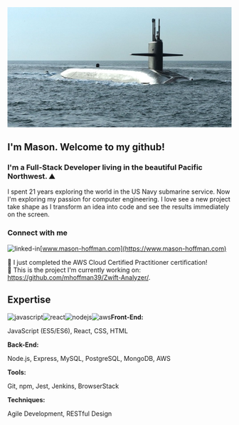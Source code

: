 ![Sub picture](https://github.com/mhoffman39/mhoffman39/blob/main/140628-N-QO773-025-slider.jpeg)


## I'm Mason. Welcome to my github!

### I'm a Full-Stack Developer living in the beautiful Pacific Northwest. ⛰

I spent 21 years exploring the world in the US Navy submarine service. Now I'm exploring my passion for computer engineering. I love see a new project take shape as I transform an idea into code and see the results immediately on the screen.  

### Connect with me
[www.mason-hoffman.com](https://www.mason-hoffman.com) [<img align="left" alt="linked-in" src="https://img.shields.io/badge/linkedin-%230077B5.svg?&style=for-the-badge&logo=linkedin&logoColor=white" />](https://www.linkedin.com/in/mason-hoffman)


🎉 I just completed the AWS Cloud Certified Practitioner certification!  
🔭 This is the project I'm currently working on: https://github.com/mhoffman39/Zwift-Analyzer/. 
<!-- 🌱 I’m currently learning WCAG and blockchain!  -->

## Expertise
<img align="left" alt="javascript" src="https://img.shields.io/badge/JavaScript%20-%2320232a.svg?&style=for-the-badge&logo=JavaScript&logoColor=%2361DAFB" />
<img align="left" alt="react" src="https://img.shields.io/badge/react%20-%2320232a.svg?&style=for-the-badge&logo=react&logoColor=%2361DAFB" />
<img align="left" alt="nodejs" src="https://img.shields.io/badge/node.js%20-%2343853D.svg?&style=for-the-badge&logo=node.js&logoColor=white" />
<img align="left" alt="aws" src="https://img.shields.io/badge/Amazon%20AWS-%23232F3E?logo=amazon-aws&logoColor=white&style=for-the-badge" />


**Front-End:**

JavaScript (ES5/ES6), React, CSS, HTML

**Back-End:**

Node.js, Express, MySQL, PostgreSQL, MongoDB, AWS

**Tools:**

Git, npm, Jest, Jenkins, BrowserStack

**Techniques:**

Agile Development, RESTful Design

<!--
**earthlymeg/earthlymeg** is a ✨ _special_ ✨ repository because its `README.md` (this file) appears on your GitHub profile.

Here are some ideas to get you started:

- 🔭 I’m currently working on ...
- 🌱 I’m currently learning ...![me](https://user-images.githubusercontent.com/65035613/123011410-8aeb9600-d37d-11eb-93cf-f6769fbb8e15.jpg)

- 👯 I’m looking to collaborate on ...
- 🤔 I’m looking for help with ...
- 💬 Ask me about ...
- 📫 How to reach me: ...
- 😄 Pronouns: ...
- ⚡ Fun fact: ...
-->
